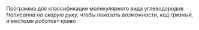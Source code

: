 Программа для классификации молекулярного вида углеводородов  
*Написанна на скорую руку, чтобы показать возможности, код грязный, и местами работает криво*
